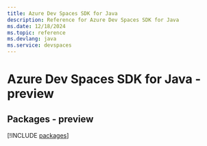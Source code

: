 ```yaml
---
title: Azure Dev Spaces SDK for Java
description: Reference for Azure Dev Spaces SDK for Java
ms.date: 12/18/2024
ms.topic: reference
ms.devlang: java
ms.service: devspaces
---
```

# Azure Dev Spaces SDK for Java - preview
## Packages - preview
[!INCLUDE [packages](dev-spaces-index.md)]